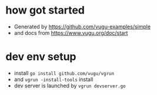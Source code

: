 # how got started
- Generated by https://github.com/vugu-examples/simple
- and docs from https://www.vugu.org/doc/start

# dev env setup
- install `go install github.com/vugu/vgrun`
- and `vgrun -install-tools` install
- dev server is launched by `vgrun devserver.go`